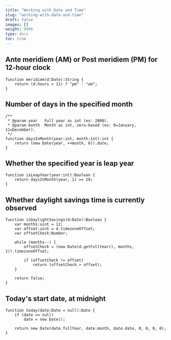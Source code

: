 ```yaml
---
title: "Working with Date and Time"
slug: "working-with-date-and-time"
draft: false
images: []
weight: 9996
type: docs
toc: true
---
```


## Ante meridiem (AM) or Post meridiem (PM) for 12-hour clock
    function meridiem(d:Date):String {
        return (d.hours > 11) ? "pm" : "am";
    }

## Number of days in the specified month
    /**
     * @param year   Full year as int (ex: 2000).
     * @param month  Month as int, zero-based (ex: 0=January, 11=December).
     */
    function daysInMonth(year:int, month:int):int {
        return (new Date(year, ++month, 0)).date;
    }

## Whether the specified year is leap year
    function isLeapYear(year:int):Boolean {
        return daysInMonth(year, 1) == 29;
    }

## Whether daylight savings time is currently observed
    function isDaylightSavings(d:Date):Boolean {
        var months:uint = 12;
        var offset:uint = d.timezoneOffset;
        var offsetCheck:Number;
    
        while (months--) {
            offsetCheck = (new Date(d.getFullYear(), months, 1)).timezoneOffset;
    
            if (offsetCheck != offset)
                return (offsetCheck > offset);
        }
    
        return false;
    }

## Today's start date, at midnight
    function today(date:Date = null):Date {
        if (date == null)
            date = new Date();
    
        return new Date(date.fullYear, date.month, date.date, 0, 0, 0, 0);
    }

